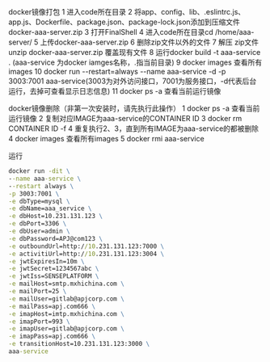 docker镜像打包
1 进入code所在目录
2 将app、config、lib、.eslintrc.js、app.js、Dockerfile、package.json、package-lock.json添加到压缩文件docker-aaa-server.zip
3 打开FinalShell
4 进入code所在目录cd /home/aaa-server/
5 上传docker-aaa-server.zip
6 删除zip文件以外的文件
7 解压 zip文件 unzip docker-aaa-server.zip 覆盖现有文件
8 运行docker build -t aaa-service . (aaa-service 为docker iamges名称，.指当前目录)
9 docker images 查看所有images
10 docker run --restart=always --name aaa-service -d -p 3003:7001 aaa-service(3003为对外访问接口，7001为服务接口，-d代表后台运行，去掉可查看显示日志信息)
11 docker ps -a 查看当前运行镜像

docker镜像删除（非第一次安装时，请先执行此操作）
1 docker ps -a 查看当前运行镜像
2 复制对应IMAGE为aaa-service的CONTAINER ID
3 docker rm CONTAINER ID -f
4 重复执行2、3，直到所有IMAGE为aaa-service的都被删除
4 docker images 查看所有images
5 docker rmi aaa-service



运行

````cmd
docker run -dit \
--name aaa-service \
--restart always \
-p 3003:7001 \
-e dbType=mysql \
-e dbName=aaa_service \
-e dbHost=10.231.131.123 \
-e dbPort=3306 \
-e dbUser=admin \
-e dbPassword=APJ@com123 \
-e outboundUrl=http://10.231.131.123:7000 \
-e activitiUrl=http://10.231.131.123:3004 \
-e jwtExpiresIn=10m \
-e jwtSecret=1234567abc \
-e jwtIss=SENSEPLATFORM \
-e mailHost=smtp.mxhichina.com \
-e mailPort=25 \
-e mailUser=gitlab@apjcorp.com \
-e mailPass=apj.com666 \
-e imapHost=imtp.mxhichina.com \
-e imapPort=993 \
-e imapUser=gitlab@apjcorp.com \
-e imapPass=apj.com666 \
-e transitionHost=10.231.131.123:3000 \
aaa-service
````
